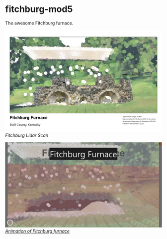 # fitchburg-mod5

The awesome Fitchburg furnace.

![Caption of map](map.jpg)  
_Fitchburg Lidar Scan_

![Screenshot of animation](animation.jpg)  
_[Animation of Fitchburg furnace](https://www.youtube.com/watch?v=DfyrIcSHwgA)_